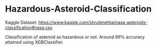 # Hazardous-Asteroid-Classification
Kaggle Dataset: https://www.kaggle.com/shrutimehta/nasa-asteroids-classification#nasa.csv

Classification of asteroid as hazardous or not. 
Around 99% accuracy attained using XGBClassifier.
